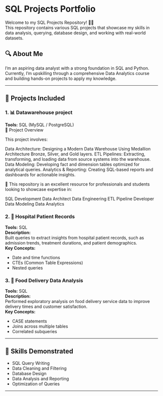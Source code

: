# SQL Projects Portfolio

Welcome to my SQL Projects Repository! 👩‍💻  
This repository contains various SQL projects that showcase my skills in data analysis, querying, database design, and working with real-world datasets.

## 🔍 About Me

I’m an aspiring data analyst with a strong foundation in SQL and Python. Currently, I’m upskilling through a comprehensive Data Analytics course and building hands-on projects to apply my knowledge.

---

## 📁 Projects Included

### 1. 📊 Datawarehouse project
**Tools:** SQL (MySQL / PostgreSQL)  
📖 Project Overview

This project involves:

Data Architecture: Designing a Modern Data Warehouse Using Medallion Architecture Bronze, Silver, and Gold layers.
ETL Pipelines: Extracting, transforming, and loading data from source systems into the warehouse.
Data Modeling: Developing fact and dimension tables optimized for analytical queries.
Analytics & Reporting: Creating SQL-based reports and dashboards for actionable insights.

🎯 This repository is an excellent resource for professionals and students looking to showcase expertise in:

SQL Development
Data Architect
Data Engineering
ETL Pipeline Developer
Data Modeling
Data Analytics


### 2. 🏥 Hospital Patient Records  
**Tools:** SQL  
**Description:**  
Built queries to extract insights from hospital patient records, such as admission trends, treatment durations, and patient demographics.  
**Key Concepts:**  
- Date and time functions  
- CTEs (Common Table Expressions)  
- Nested queries  

### 3. 🍔 Food Delivery Data Analysis  
**Tools:** SQL  
**Description:**  
Performed exploratory analysis on food delivery service data to improve delivery times and customer satisfaction.  
**Key Concepts:**  
- CASE statements  
- Joins across multiple tables  
- Correlated subqueries  

---

## 📌 Skills Demonstrated

- SQL Query Writing  
- Data Cleaning and Filtering  
- Database Design  
- Data Analysis and Reporting  
- Optimization of Queries  

---


